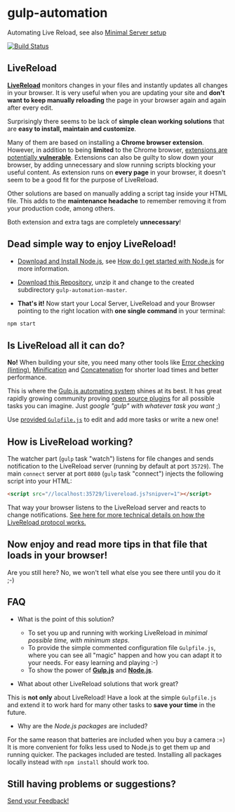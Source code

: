 # gulp-automation



Automating Live Reload, see also [Minimal Server setup](https://github.com/dmitriz/min-server)

[![Build
Status](https://travis-ci.org/dmitriz/gulp-automation.svg?branch=master)](https://travis-ci.org/dmitriz/gulp-automation)

## LiveReload
[**LiveReload**](http://livereload.com/) monitors changes in your files and instantly updates all changes in your browser. It is very useful when you are updating your site and **don't want to keep manually reloading** the page in your browser again and again after every edit.

Surprisingly there seems to be lack of **simple clean working solutions** that are **easy to install, maintain and customize**. 

Many of them are based on installing a **Chrome browser extension**. However, in addition to being **limited** to the Chrome browser, [extensions are potentially **vulnerable**](http://www.techrepublic.com/blog/it-security/chrome-extensions-are-vulnerable-advantage-bad-guys/). Extensions can also be guilty to slow down your browser, by adding unnecessary and slow running scripts blocking your useful content. As extension runs on **every page** in your browser, it doesn't seem to be a good fit for the purpose of LiveReload.

Other solutions are based on manually adding a script tag inside your HTML file. This adds to the **maintenance headache** to remember removing it from your production code, among others.

Both extension and extra tags are completely **unnecessary**!

## Dead simple way to enjoy LiveReload!

- [Download and Install Node.js](https://nodejs.org/download/), see [How do I get started with Node.js](http://stackoverflow.com/questions/2353818/how-do-i-get-started-with-node-js) for more information.

- [Download this Repository](https://github.com/dmitriz/gulp-automation/archive/master.zip),
unzip it and change to the created subdirectory `gulp-automation-master`.

- **That's it!** Now start your Local Server, LiveReload and your Browser pointing to the right location with **one single command** in your terminal:
```sh
npm start
```

## Is LiveReload all it can do?

**No!** When building your site, you need many other tools like [Error checking (linting)](http://stackoverflow.com/questions/8503559/what-is-linting), [Minification](http://en.wikipedia.org/wiki/Minification_(programming)) and [Concatenation](https://hacks.mozilla.org/2012/12/fantastic-front-end-performance-part-1-concatenate-compress-cache-a-node-js-holiday-season-part-4/) for shorter load times and better performance. 

This is where the [Gulp.js automating system](http://gulpjs.com/) shines at its best. It has great rapidly growing community proving [open source plugins](http://gulpjs.com/plugins/) for all possible tasks you can imagine. Just <em>google "gulp" with whatever task you want</em> ;)

Use [provided `Gulpfile.js`](https://github.com/dmitriz/gulp-automation/blob/master/Gulpfile.js) to edit and add more tasks or write a new one!

## How is LiveReload working?

The watcher part (`gulp` task "watch") listens for file changes and sends notification to the LiveReload server (running by default at port `35729`). 
The main  `connect` server at port `8080` (`gulp` task "connect") injects the following script into your HTML:
```html
<script src="//localhost:35729/livereload.js?snipver=1"></script>
```
That way your browser listens to the LiveReload server and reacts to change notifications. 
[See here for more technical details on how the LiveReload protocol works.](http://feedback.livereload.com/knowledgebase/articles/86174-livereload-protocol)


## Now enjoy and read more tips in that file that loads in your browser!

Are you still here? No, we won't tell what else you see there until you do it ;-)


## FAQ

- What is the point of this solution?

  - To set you up and running with working LiveReload in *minimal possible time, with minimum steps*.
  - To provide the simple commented configuration file `Gulpfile.js`, where you can see all "magic" happen and how you can adapt it to your needs. For easy learning and playing :-)
  - To show the power of [**Gulp.js**](http://gulpjs.com/) and [**Node.js**](https://nodejs.org/).

- What about other LiveReload solutions that work great?

This is **not only** about LiveReload! 
Have a look at the simple `Gulpfile.js` and extend it to work hard for
many other tasks to **save your time** in the future.

- Why are the *Node.js packages* are included?

For the same reason that batteries are included when you buy a camera :=)
It is more convenient for folks less used to Node.js to get them up and running quicker.
The packages included are tested. 
Installing all packages locally instead with `npm install` should work too.


## Still having problems or suggestions?

[Send your Feedback!](https://github.com/dmitriz/gulp-automation/issues/new)

